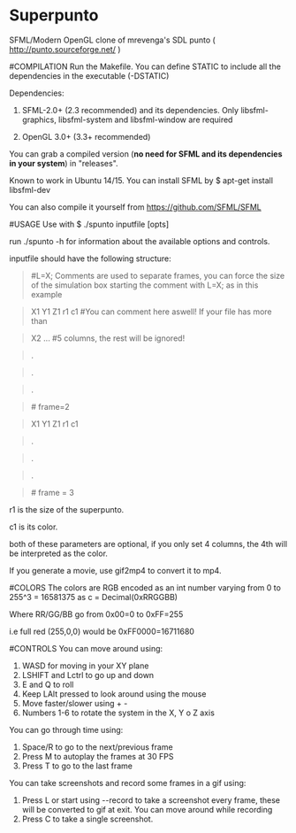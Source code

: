 # Superpunto
SFML/Modern OpenGL clone of mrevenga's SDL punto ( http://punto.sourceforge.net/ )

#COMPILATION
Run the Makefile. You can define STATIC to include all the dependencies in the executable (-DSTATIC)


Dependencies:

1. SFML-2.0+ (2.3 recommended) and its dependencies. Only libsfml-graphics, libsfml-system and libsfml-window are required

2. OpenGL 3.0+ (3.3+ recommended)

You can grab a compiled version (**no need for SFML and its dependencies in your system**) in "releases".

Known to work in Ubuntu 14/15. You can install SFML by $ apt-get install libsfml-dev

You can also compile it yourself from https://github.com/SFML/SFML

#USAGE
Use with $ ./spunto inputfile [opts]

run ./spunto -h for information about the available options and controls.


inputfile should have the following structure:
>\#L=X; Comments are used to separate frames, you can force the size of the simulation box starting the comment with L=X; as in this example

>X1 Y1 Z1 r1 c1 #You can comment here aswell! If your file has more than
   
>X2 ...         #5 columns, the rest will be ignored!

>.

>.

>.

>\# frame=2

>X1 Y1 Z1 r1 c1

>.

>.

>.

>\# frame = 3

r1 is the size of the superpunto.

c1 is its color.

both of these parameters are optional, if you only set 4 columns, the 4th will be interpreted as the color.

If you generate a movie, use gif2mp4 to convert it to mp4.

#COLORS
The colors are RGB encoded as an int number varying from 0 to 255^3 = 16581375 as c = Decimal(0xRRGGBB)

Where RR/GG/BB go from 0x00=0 to 0xFF=255

i.e full red (255,0,0) would be 0xFF0000=16711680

#CONTROLS
You can move around using:

1. WASD for moving in your XY plane
2. LSHIFT and Lctrl to go up and down
3. E and Q to roll
4. Keep LAlt pressed to look around using the mouse
5. Move faster/slower using + -
6. Numbers 1-6 to rotate the system in the X, Y o Z axis 

You can go through time using:

1. Space/R to go to the next/previous frame
2. Press M to autoplay the frames at 30 FPS
3. Press T to go to the last frame

You can take screenshots and record some frames in a gif using:

1. Press L or start using --record to take a screenshot every frame, these will be converted to gif at exit. You can move around while recording
2. Press C to take a single screenshot.






